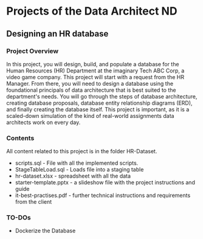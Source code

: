 # Projects of the Data Architect ND

## Designing an HR database

### Project Overview

In this project, you will design, build, and populate a database for the Human Resources (HR) Department at the imaginary Tech ABC Corp, a video game company. This project will start with a request from the HR Manager. From there, you will need to design a database using the foundational principals of data architecture that is best suited to the department's needs. You will go through the steps of database architecture, creating database proposals, database entity relationship diagrams (ERD), and finally creating the database itself. This project is important, as it is a scaled-down simulation of the kind of real-world assignments data architects work on every day.

### Contents

All content related to this project is in the folder HR-Dataset.

* scripts.sql - File with all the implemented scripts.
* StageTableLoad.sql - Loads file into a staging table
* hr-dataset.xlsx - spreadsheet with all the data
* starter-template.pptx - a slideshow file with the project instructions and guide
* it-best-practises.pdf - further technical instructions and requirements from the client

### TO-DOs

* Dockerize the Database

